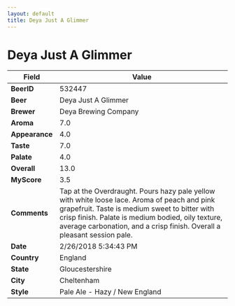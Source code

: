 ```yaml
---
layout: default
title: Deya Just A Glimmer
---
```


# Deya Just A Glimmer

| Field         | Value     |
|---------------|-----------|
| **BeerID** | 532447 |
| **Beer** | Deya Just A Glimmer |
| **Brewer** | Deya Brewing Company |
| **Aroma** | 7.0 |
| **Appearance** | 4.0 |
| **Taste** | 7.0 |
| **Palate** | 4.0 |
| **Overall** | 13.0 |
| **MyScore** | 3.5 |
| **Comments** | Tap at the Overdraught. Pours hazy pale yellow with white loose lace. Aroma of peach and pink grapefruit. Taste is medium sweet to bitter with crisp finish. Palate is medium bodied, oily texture, average carbonation, and a  crisp finish. Overall a pleasant session pale. |
| **Date** | 2/26/2018 5:34:43 PM |
| **Country** | England |
| **State** | Gloucestershire |
| **City** | Cheltenham |
| **Style** | Pale Ale - Hazy / New England |
